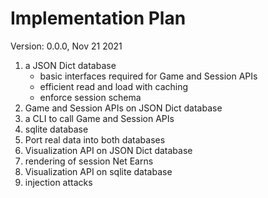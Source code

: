 # Implementation Plan

Version: 0.0.0, Nov 21 2021

1. a JSON Dict database
   - basic interfaces required for Game and Session APIs
   - efficient read and load with caching
   - enforce session schema
2. Game and Session APIs on JSON Dict database
3. a CLI to call Game and Session APIs
4. sqlite database
5. Port real data into both databases
6. Visualization API on JSON Dict database
7. rendering of session Net Earns
8. Visualization API on sqlite database
9. injection attacks
